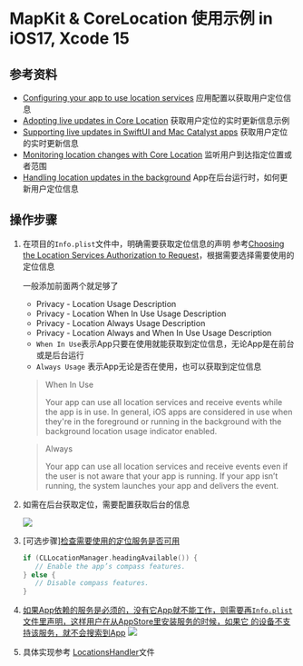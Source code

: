 #  MapKit & CoreLocation 使用示例 in iOS17, Xcode 15

## 参考资料
- [Configuring your app to use location services](https://developer.apple.com/documentation/corelocation/configuring_your_app_to_use_location_services) 应用配置以获取用户定位信息
- [Adopting live updates in Core Location](https://developer.apple.com/documentation/corelocation/adopting_live_updates_in_core_location) 获取用户定位的实时更新信息示例
- [Supporting live updates in SwiftUI and Mac Catalyst apps](https://developer.apple.com/documentation/corelocation/supporting_live_updates_in_swiftui_and_mac_catalyst_apps) 获取用户定位的实时更新信息
- [Monitoring location changes with Core Location](https://developer.apple.com/documentation/corelocation/monitoring_location_changes_with_core_location) 监听用户到达指定位置或者范围
- [Handling location updates in the background](https://developer.apple.com/documentation/corelocation/handling_location_updates_in_the_background) App在后台运行时，如何更新用户定位信息

## 操作步骤

1. 在项目的`Info.plist`文件中，明确需要获取定位信息的声明
    参考[Choosing the Location Services Authorization to Request](https://developer.apple.com/documentation/bundleresources/information_property_list/protected_resources/choosing_the_location_services_authorization_to_request)，根据需要选择需要使用的定位信息

    一般添加前面两个就足够了

    - Privacy - Location Usage Description
    - Privacy - Location When In Use Usage Description
    - Privacy - Location Always Usage Description
    - Privacy - Location Always and When In Use Usage Description

    * `When In Use`表示App只要在使用就能获取到定位信息，无论App是在前台或是后台运行
    * `Always Usage` 表示App无论是否在使用，也可以获取到定位信息

    > When In Use
    >
    > Your app can use all location services and receive events while the app is in use. In general, iOS apps are considered in use when they're in the foreground or running in the background with the background location usage indicator enabled.

    > Always
    >
    > Your app can use all location services and receive events even if the user is not aware that your app is running. If your app isn’t running, the system launches your app and delivers the event.

2. 如需在后台获取定位，需要配置获取后台的信息

    ![](https://images.crazygit.dev/2023/07/background_location.png)

3. [可选步骤][检查需要使用的定位服务是否可用](https://developer.apple.com/documentation/corelocation/configuring_your_app_to_use_location_services#3384898)

    ```swift
    if (CLLocationManager.headingAvailable()) {
       // Enable the app’s compass features.
    } else {
       // Disable compass features.
    }
    ```

4. [如果App依赖的服务是必须的，没有它App就不能工作，则需要再`Info.plist`文件里声明，这样用户在从AppStore里安装服务的时候，如果它 的设备不支持该服务，就不会搜索到App](https://developer.apple.com/documentation/corelocation/configuring_your_app_to_use_location_services#3384900)
![](https://images.crazygit.dev/2023/07/a.png)

5. 具体实现参考 [LocationsHandler](MapKitAndCoreLocationDemo/LocationsHandler.swift)文件

